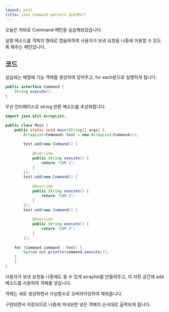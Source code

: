 ```yaml
---
layout: post
title: java Command pattern 실습해보기
---
```


오늘은 자바로 Command 패턴을 실습해보았습니다.

실행 메소드를 객체의 형태로 캡슐화하여 사용자가 보낸 요청을 나중에 이용할 수 있도록 해주는 패턴입니다.

## 코드

실습에는 배열에 기능 객체를 생성하여 넣어주고, for each문으로 실행하게 됩니다.

```java
public interface Command {
	String execute();
}
```

우선 인터페이스로 string 반환 메소드를 추상화합니다.

```java
import java.util.ArrayList;

public class Main {
	public static void main(String[] args) {
		ArrayList<Command> test = new ArrayList<Command>();
		
		test.add(new Command() {
			
			@Override
			public String execute() {
				return "COM 1";
			}
		});
		test.add(new Command() {
			
			@Override
			public String execute() {
				return "COM 2";
			}
		});
		test.add(new Command() {
			
			@Override
			public String execute() {
				return "COM 3";
			}
		});
		
	for (Command command : test) {
		System.out.println(command.execute());
	}
	}
}
```

사용자가 보낸 요청을 나중에도 쓸 수 있게 arraylist를 만들어주고, 이 저장 공간에 add 메소드를 사용하여 객체를 넣습니다.

객체는 새로 생성하면서 가상함수로 오버라이딩하여 채워줍니다.

구현되면서 저장되므로 나중에 꺼내보면 넣은 객체의 순서대로 출력되게 됩니다.